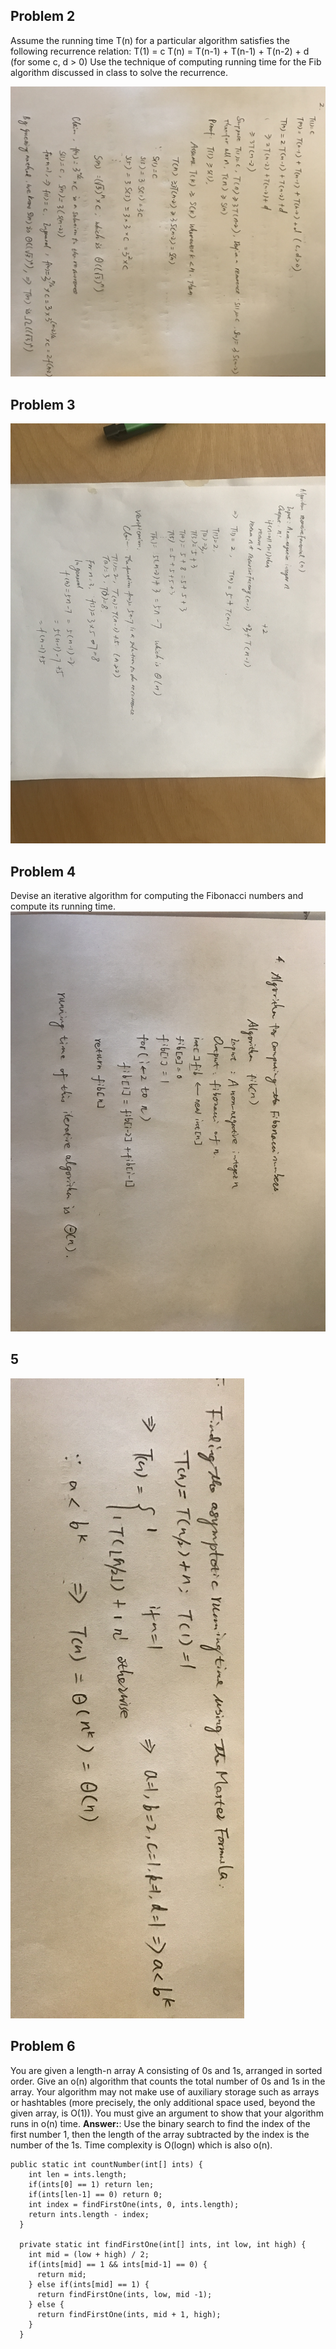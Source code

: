 ## Problem 2
Assume the running time T(n) for a particular algorithm satisfies the following recurrence relation:
T(1) = c
T(n) = T(n-1) + T(n-1) + T(n-2) + d (for some c, d > 0)
Use the technique of computing running time for the Fib algorithm discussed in class to solve the recurrence.

 ![Anser of question 2](https://github.com/yuliangjin1985/mum-algorithm/blob/master/assignments/pics/guessing_method.jpg)

## Problem 3

 ![Anser of question 3](https://github.com/yuliangjin1985/mum-algorithm/blob/master/assignments/pics/IMG_4160.JPG)
## Problem 4
Devise an iterative algorithm for computing the Fibonacci numbers and compute its running time.
 ![Anser of question 3](https://github.com/yuliangjin1985/mum-algorithm/blob/master/assignments/pics/IMG_4165.JPG)


## 5
 ![Anser of question 3](https://github.com/yuliangjin1985/mum-algorithm/blob/master/assignments/pics/master_formula.jpg)

## Problem 6
You are given a length-n array A consisting of 0s and 1s, arranged in sorted order. Give an o(n) algorithm that counts the total number of 0s and 1s in the array. Your algorithm may not make use of auxiliary storage such as arrays or hashtables (more precisely, the only additional space used, beyond the given array, is O(1)). You must give an argument to show that your algorithm runs in o(n) time.
**Answer:**: Use the binary search to find the index of the first number 1, then the length of the array subtracted by the index is the number of the 1s. Time complexity is O(logn) which is also o(n).

    public static int countNumber(int[] ints) {
        int len = ints.length;
        if(ints[0] == 1) return len;
        if(ints[len-1] == 0) return 0;
        int index = findFirstOne(ints, 0, ints.length);
        return ints.length - index;
      }

      private static int findFirstOne(int[] ints, int low, int high) {
        int mid = (low + high) / 2;
        if(ints[mid] == 1 && ints[mid-1] == 0) {
          return mid;
        } else if(ints[mid] == 1) {
          return findFirstOne(ints, low, mid -1);
        } else {
          return findFirstOne(ints, mid + 1, high);
        }
      }
